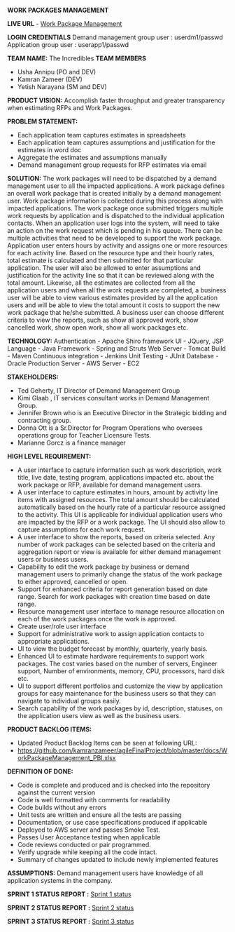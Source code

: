 **WORK PACKAGES MANAGEMENT**

**LIVE URL** - [Work Package Management](http://52.5.93.209:8082/wpm/index.jsp)

**LOGIN CREDENTIALS**
Demand management group user : userdm1/passwd
Application group user : userapp1/passwd

**TEAM NAME:** The Incredibles
**TEAM MEMBERS**
* Usha Annipu (PO and DEV)
* Kamran Zameer (DEV)
* Yetish Narayana (SM and DEV)

**PRODUCT VISION:**
Accomplish faster throughput and greater transparency when estimating RFPs and Work Packages.

**PROBLEM STATEMENT:**
* Each application team captures estimates in spreadsheets
* Each application team captures assumptions and justification for the estimates in word doc
* Aggregate the estimates and assumptions manually
* Demand management group requests for RFP estimates via email

**SOLUTION:**
The work packages will need to be dispatched by a demand management user to all the impacted applications.  A work package defines an overall work package that is created initially by a demand management user. Work package information is collected during this process along with impacted applications. The work package once submitted triggers multiple work requests by application and is dispatched to the individual application contacts.
When an application user logs into the system, will need to take an action on the work request which is pending in his queue. 
There can be multiple activities that need to be developed to support the work package. Application user enters hours by activity and assigns one or more resources for each activity line. Based on the resource type and their hourly rates, total estimate is calculated and then submitted for that particular application. The user will also be allowed to enter assumptions and justification for the activity line so that it can be reviewed along with the total amount.
Likewise, all the estimates are collected from all the application users and when all the work requests are completed, a business user will be able to view various estimates provided by all the application users and will be able to view the total amount it costs to support the new work package that he/she submitted.
A business user can choose different criteria to view the reports, such as show all approved work, show cancelled work, show open work, show all work packages etc.

**TECHNOLOGY:**
Authentication - Apache Shiro framework
UI - JQuery, JSP
Language - Java
Framework - Spring and Struts
Web Server - Tomcat
Build - Maven
Continuous integration - Jenkins
Unit Testing - JUnit
Database - Oracle
Production Server - AWS Server - EC2

**STAKEHOLDERS:**
* Ted Geherty, IT Director of Demand Management Group
* Kimi Glaab , IT services consultant works in Demand Management Group.
* Jennifer Brown who is an Executive Director in the Strategic bidding and contracting group.
* Donna Ott is a Sr.Director for Program Operations who oversees operations group for Teacher Licensure Tests.
* Marianne Gorcz is a finance manager

**HIGH LEVEL REQUIREMENT:**
* A user interface to capture information such as work description, work title, live date, testing program, applications impacted etc. about the work package or RFP, available for demand management users.
* A user interface to capture estimates in hours, amount by activity line items with assigned resources. The total amount should be calculated automatically based on the hourly rate of a particular resource assigned to the activity. This UI is applicable for individual application users who are impacted by the RFP or a work package. The UI should also allow to capture assumptions for each work request.
* A user interface to show the reports, based on criteria selected. Any number of work packages can be selected based on the criteria and aggregation report or view is available for either demand management users or business users.
* Capability to edit the work package by business or demand management users to primarily change the status of the work package to either approved, cancelled or open.
* Support for enhanced criteria for report generation based on date range. Search for work packages with creation time based on date range.
* Resource management user interface to manage resource allocation on each of the work packages once the work is approved.
* Create user/role user interface
* Support for administrative work to assign application contacts to appropriate applications.
* UI to view the budget forecast by monthly, quarterly, yearly basis.
* Enhanced UI to estimate hardware requirements to support work packages. The cost varies based on the number of servers, Engineer support, Number of environments, memory, CPU, processors, hard disk etc. 
* UI to support different portfolios and customize the view by application groups for easy maintenance for the business users so that they can navigate to individual groups easily.
* Search capability of the work packages by id, description, statuses, on the application users view as well as the business users.

**PRODUCT BACKLOG ITEMS:**
* Updated Product Backlog Items can be seen at following URL:
* https://github.com/kamranzameer/agileFinalProject/blob/master/docs/WorkPackageManagement_PBI.xlsx

**DEFINITION OF DONE:**
* Code is complete and produced and is checked into the repository against the current version
* Code is well formatted with comments for readability
* Code builds without any errors
* Unit tests are written and ensure all the tests are passing
* Documentation, or use case specifications produced if applicable
* Deployed to AWS server and passes Smoke Test.
* Passes User Acceptance testing when applicable
* Code reviews conducted or pair programmed.
* Verify upgrade while keeping all the code intact. 
* Summary of changes updated to include newly implemented features

**ASSUMPTIONS:**
Demand management users have knowledge of all application systems in the company.

**SPRINT 1 STATUS REPORT :**
[Sprint 1 status](https://github.com/kamranzameer/agileFinalProject/blob/master/docs/Sprint%201/Sprint%201%20Status%20Report.docx)

**SPRINT 2 STATUS REPORT :**
[Sprint 2 status](https://github.com/kamranzameer/agileFinalProject/blob/master/docs/Sprint%202/Sprint%202%20Status%20Report.docx)

**SPRINT 3 STATUS REPORT :**
[Sprint 3 status](https://github.com/kamranzameer/agileFinalProject/blob/master/docs/Sprint%203/Sprint%203%20Status%20Report.docx)
